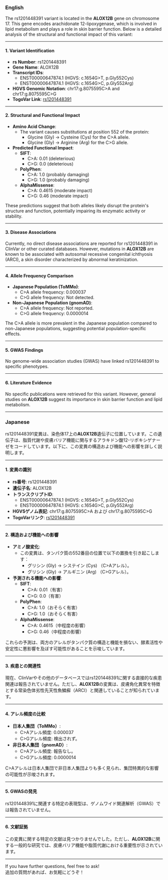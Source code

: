 ### English
The rs1201448391 variant is located in the **ALOX12B** gene on chromosome 17. This gene encodes arachidonate 12-lipoxygenase, which is involved in lipid metabolism and plays a role in skin barrier function. Below is a detailed analysis of the structural and functional impact of this variant:

---

#### 1. **Variant Identification**
- **rs Number**: rs1201448391  
- **Gene Name**: ALOX12B  
- **Transcript IDs**:  
  - ENST00000647874.1 (HGVS: c.1654G>T, p.Gly552Cys)  
  - ENST00000647874.1 (HGVS: c.1654G>C, p.Gly552Arg)  
- **HGVS Genomic Notation**: chr17:g.8075595C>A and chr17:g.8075595C>G  
- **TogoVar Link**: [rs1201448391](https://togovar.org/variant/tgv56979370)

---

#### 2. **Structural and Functional Impact**
- **Amino Acid Change**:  
  - The variant causes substitutions at position 552 of the protein:  
    - Glycine (Gly) → Cysteine (Cys) for the C>A allele.  
    - Glycine (Gly) → Arginine (Arg) for the C>G allele.  
- **Predicted Functional Impact**:  
  - **SIFT**:  
    - C>A: 0.01 (deleterious)  
    - C>G: 0.0 (deleterious)  
  - **PolyPhen**:  
    - C>A: 1.0 (probably damaging)  
    - C>G: 1.0 (probably damaging)  
  - **AlphaMissense**:  
    - C>A: 0.4615 (moderate impact)  
    - C>G: 0.46 (moderate impact)  

These predictions suggest that both alleles likely disrupt the protein's structure and function, potentially impairing its enzymatic activity or stability.

---

#### 3. **Disease Associations**
Currently, no direct disease associations are reported for rs1201448391 in ClinVar or other curated databases. However, mutations in **ALOX12B** are known to be associated with autosomal recessive congenital ichthyosis (ARCI), a skin disorder characterized by abnormal keratinization.

---

#### 4. **Allele Frequency Comparison**
- **Japanese Population (ToMMo)**:  
  - C>A allele frequency: 0.000037  
  - C>G allele frequency: Not detected.  
- **Non-Japanese Population (gnomAD)**:  
  - C>A allele frequency: Not reported.  
  - C>G allele frequency: 0.0000014  

The C>A allele is more prevalent in the Japanese population compared to non-Japanese populations, suggesting potential population-specific effects.

---

#### 5. **GWAS Findings**
No genome-wide association studies (GWAS) have linked rs1201448391 to specific phenotypes.

---

#### 6. **Literature Evidence**
No specific publications were retrieved for this variant. However, general studies on **ALOX12B** suggest its importance in skin barrier function and lipid metabolism.

---

### Japanese
rs1201448391変異は、染色体17上の**ALOX12B**遺伝子に位置しています。この遺伝子は、脂質代謝や皮膚バリア機能に関与するアラキドン酸12-リポキシゲナーゼをコードしています。以下に、この変異の構造および機能への影響を詳しく説明します。

---

#### 1. **変異の識別**
- **rs番号**: rs1201448391  
- **遺伝子名**: ALOX12B  
- **トランスクリプトID**:  
  - ENST00000647874.1 (HGVS: c.1654G>T, p.Gly552Cys)  
  - ENST00000647874.1 (HGVS: c.1654G>C, p.Gly552Arg)  
- **HGVSゲノム表記**: chr17:g.8075595C>A および chr17:g.8075595C>G  
- **TogoVarリンク**: [rs1201448391](https://togovar.org/variant/tgv56979370)

---

#### 2. **構造および機能への影響**
- **アミノ酸変化**:  
  - この変異は、タンパク質の552番目の位置で以下の置換を引き起こします：  
    - グリシン (Gly) → システイン (Cys) （C>Aアレル）。  
    - グリシン (Gly) → アルギニン (Arg) （C>Gアレル）。  
- **予測される機能への影響**:  
  - **SIFT**:  
    - C>A: 0.01（有害）  
    - C>G: 0.0（有害）  
  - **PolyPhen**:  
    - C>A: 1.0（おそらく有害）  
    - C>G: 1.0（おそらく有害）  
  - **AlphaMissense**:  
    - C>A: 0.4615（中程度の影響）  
    - C>G: 0.46（中程度の影響）  

これらの予測は、両方のアレルがタンパク質の構造と機能を損ない、酵素活性や安定性に悪影響を及ぼす可能性があることを示唆しています。

---

#### 3. **疾患との関連性**
現在、ClinVarやその他のデータベースではrs1201448391に関する直接的な疾患関連は報告されていません。ただし、**ALOX12B**の変異は、皮膚角化異常を特徴とする常染色体劣性先天性魚鱗癬（ARCI）と関連していることが知られています。

---

#### 4. **アレル頻度の比較**
- **日本人集団（ToMMo）**:  
  - C>Aアレル頻度: 0.000037  
  - C>Gアレル頻度: 検出されず。  
- **非日本人集団（gnomAD）**:  
  - C>Aアレル頻度: 報告なし。  
  - C>Gアレル頻度: 0.0000014  

C>Aアレルは日本人集団で非日本人集団よりも多く見られ、集団特異的な影響の可能性が示唆されます。

---

#### 5. **GWASの発見**
rs1201448391に関連する特定の表現型は、ゲノムワイド関連解析（GWAS）では報告されていません。

---

#### 6. **文献証拠**
この変異に関する特定の文献は見つかりませんでした。ただし、**ALOX12B**に関する一般的な研究では、皮膚バリア機能や脂質代謝における重要性が示されています。

--- 

If you have further questions, feel free to ask!  
追加の質問があれば、お気軽にどうぞ！